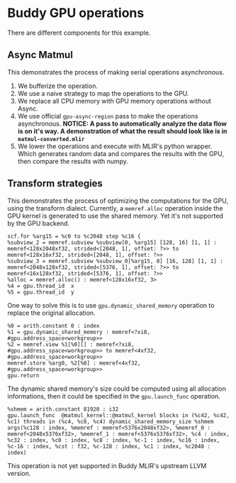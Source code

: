 # Buddy GPU operations

There are different components for this example.

## Async Matmul
This demonstrates the process of making serial operations asynchronous. 
1. We bufferize the operation.
2. We use a naive strategy to map the operations to the GPU.
3. We replace all CPU memory with GPU memory operations without Async.
4. We use official `gpu-async-region` pass to make the operations asynchronous. **NOTICE: A pass to automatically analyze the data flow is on it's way. A demonstration of what the result should look like is in `matmul-converted.mlir`**
5. We lower the operations and execute with MLIR's python wrapper. Which generates random data and compares the results with the GPU, then compare the results with numpy.

## Transform strategies
This demonstrates the process of optimizing the computations for the GPU, using the transform dialect.
Currently, a `memref.alloc` operation inside the GPU kernel is generated to use the shared memory. Yet it's not supported by the GPU backend.
```mlir
scf.for %arg15 = %c0 to %c2048 step %c16 {
%subview_2 = memref.subview %subview[0, %arg15] [128, 16] [1, 1] : memref<128x2048xf32, strided<[2048, 1], offset: ?>> to memref<128x16xf32, strided<[2048, 1], offset: ?>>
%subview_3 = memref.subview %subview_0[%arg15, 0] [16, 128] [1, 1] : memref<2048x128xf32, strided<[5376, 1], offset: ?>> to memref<16x128xf32, strided<[5376, 1], offset: ?>>
%alloc = memref.alloc() : memref<128x16xf32, 3>
%4 = gpu.thread_id  x
%5 = gpu.thread_id  y
```

One way to solve this is to use `gpu.dynamic_shared_memory` operation to replace the original allocation.
```mlir
%0 = arith.constant 0 : index
%1 = gpu.dynamic_shared_memory : memref<?xi8, #gpu.address_space<workgroup>>
%2 = memref.view %1[%0][] : memref<?xi8, #gpu.address_space<workgroup>> to memref<4xf32, #gpu.address_space<workgroup>>
memref.store %arg0, %2[%0] : memref<4xf32, #gpu.address_space<workgroup>>
gpu.return
```

The dynamic shared memory's size could be computed using all allocation informations, then it could be specified in the `gpu.launch_func` operation.
```mlir
%shmem = arith.constant 81920 : i32
gpu.launch_func  @matmul_kernel::@matmul_kernel blocks in (%c42, %c42, %c1) threads in (%c4, %c8, %c4) dynamic_shared_memory_size %shmem args(%c128 : index, %memref : memref<5376x2048xf32>, %memref_0 : memref<2048x5376xf32>, %memref_1 : memref<5376x5376xf32>, %c4 : index, %c32 : index, %c0 : index, %c8 : index, %c-1 : index, %c16 : index, %c-16 : index, %cst : f32, %c-128 : index, %c1 : index, %c2048 : index)
```

This operation is not yet supported in Buddy MLIR's upstream LLVM version.